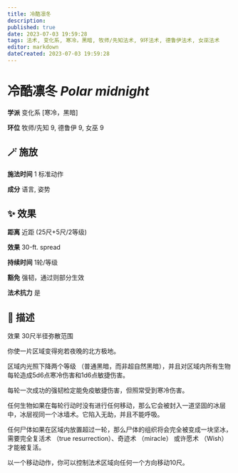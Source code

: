 ```yaml
---
title: 冷酷凛冬
description: 
published: true
date: 2023-07-03 19:59:28
tags: 法术, 变化系, 寒冷，黑暗, 牧师/先知法术, 9环法术, 德鲁伊法术, 女巫法术
editor: markdown
dateCreated: 2023-07-03 19:59:28
---
```


# **冷酷凛冬** *Polar midnight*

**学派** 变化系 \[寒冷，黑暗\] 

**环位** 牧师/先知 9, 德鲁伊 9, 女巫 9

## 🪄 施放

**施法时间** 1 标准动作

**成分** 语言, 姿势

## ✨ 效果  

**距离** 近距 (25尺+5尺/2等级) 

**效果** 30-ft. spread 

**持续时间** 1轮/等级 

**豁免** 强韧，通过则部分生效

**法术抗力** 是

## 📖 描述

效果          30尺半径弥散范围

你使一片区域变得宛若夜晚的北方极地。

区域内光照下降两个等级 （普通黑暗，而非超自然黑暗），并且对区域内所有生物每轮造成5d6点寒冷伤害和1d6点敏捷伤害。

每轮一次成功的强韧检定能免疫敏捷伤害，但照常受到寒冷伤害。

任何生物如果在每轮行动时没有进行任何移动，那么它会被封入一道坚固的冰层中，冰层视同一个冰墙术。它陷入无助，并且不能呼吸。

任何尸体如果在区域内放置超过一轮，那么尸体的组织将会完全被变成一块坚冰，需要完全复活术 （true resurrection）、奇迹术 （miracle） 或许愿术 （Wish） 才能被复活。

以一个移动动作，你可以控制法术区域向任何一个方向移动10尺。
    